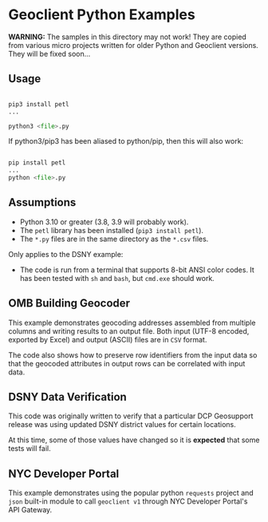 # Geoclient Python Examples

**WARNING:** The samples in this directory may not work! They are copied from various micro projects written for older Python and Geoclient versions. They will be fixed soon...

## Usage

```python

pip3 install petl
...

python3 <file>.py

```

If python3/pip3 has been aliased to python/pip, then this will also work:

```python

pip install petl
...
python <file>.py

```

## Assumptions

* Python 3.10 or greater (3.8, 3.9 will probably work).
* The `petl` library has been installed (`pip3 install petl`).
* The `*.py` files are in the same directory as the `*.csv` files.

Only applies to the DSNY example:

* The code is run from a terminal that supports 8-bit ANSI color codes. It
  has been tested with `sh` and `bash`, but `cmd.exe` should work.

## OMB Building Geocoder

This example demonstrates geocoding addresses assembled from multiple columns
and writing results to an output file. Both input (UTF-8 encoded, exported by
Excel) and output (ASCII) files are in `CSV` format.

The code also shows how to preserve row identifiers from the input data so
that the geocoded attributes in output rows can be correlated with input data.

## DSNY Data Verification

This code was originally written to verify that a particular DCP Geosupport
release was using updated DSNY district values for certain locations.

At this time, some of those values have changed so it is **expected** that
some tests will fail.

## NYC Developer Portal

This example demonstrates using the popular python `requests` project and
`json` built-in module to call `geoclient v1` through NYC Developer Portal's
API Gateway.
